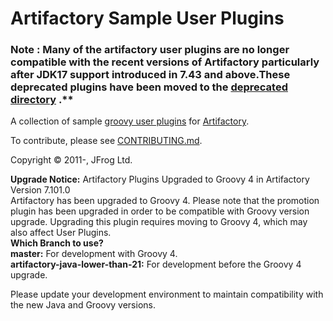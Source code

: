 Artifactory Sample User Plugins
===============================

### Note : Many of the artifactory user plugins are no longer compatible with the recent versions of Artifactory particularly after JDK17 support introduced in 7.43 and above.These deprecated plugins have been moved to the [deprecated directory] .**

[deprecated directory]: http://github.com/jfrog/artifactory-user-plugins/tree/master/deprecated-plugins


A collection of sample [groovy user plugins] for [Artifactory].

To contribute, please see [CONTRIBUTING.md](CONTRIBUTING.md).

Copyright &copy; 2011-, JFrog Ltd.

[Artifactory]: http://artifactory.jfrog.org
[groovy user plugins]: http://wiki.jfrog.org/confluence/display/RTF/User+Plugins

**Upgrade Notice:** Artifactory Plugins Upgraded to Groovy 4 in Artifactory Version 7.101.0<br>
Artifactory has been upgraded to Groovy 4. Please note that the promotion plugin has been upgraded in order to be compatible with Groovy version upgrade. Upgrading this plugin requires moving to Groovy 4, which may also affect User Plugins.<br>
**Which Branch to use?**<br>
**master:** For development with Groovy 4.<br>
**artifactory-java-lower-than-21:** For development before the Groovy 4 upgrade.<br>

Please update your development environment to maintain compatibility with the new Java and Groovy versions.
